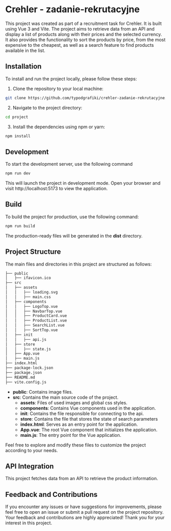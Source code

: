 # Crehler - zadanie-rekrutacyjne

This project was created as part of a recruitment task for Crehler. It is built using Vue 3 and Vite. The project aims to retrieve data from an API and display a list of products along with their prices and the selected currency. It also provides the functionality to sort the products by price, from the most expensive to the cheapest, as well as a search feature to find products available in the list.

## Installation
To install and run the project locally, please follow these steps:

1. Clone the repository to your local machine:
```sh
git clone https://github.com/typodgrafiki/crehler-zadanie-rekrutacyjne.git
```

2. Navigate to the project directory:
```sh
cd project
```

3. Install the dependencies using npm or yarn:
```sh
npm install
```

## Development
To start the development server, use the following command
```sh
npm run dev
```
This will launch the project in development mode. Open your browser and visit http://localhost:5173 to view the application.

## Build
To build the project for production, use the following command:
```sh
npm run build
```
The production-ready files will be generated in the **dist** directory.

## Project Structure
The main files and directories in this project are structured as follows:
```sh
├── public
│   ├── ifavicon.ico
├── src
│   ├── assets
│   │   ├── loading.svg
│   │   ├── main.css
│   ├── components
│   │   ├── LogoTop.vue
│   │   ├── NavbarTop.vue
│   │   ├── ProductCard.vue
│   │   ├── ProductList.vue
│   │   ├── SearchList.vue
│   │   ├── SortTop.vue
│   ├── init
│   │   ├── api.js
│   ├── store
│   │   ├── state.js
│   ├── App.vue
│   ├── main.js
├── index.html
├── package-lock.json
├── package.json
├── README.md
├── vite.config.js
```

- **public**: Contains image files.
- **src**: Contains the main source code of the project.
    - **assets**: Files of used images and global css styles.
    - **components**: Contains Vue components used in the application.
    - **init**: Contains the file responsible for connecting to the api.
    - **store**: Contains the file that stores the state of search parameters
    - **index.html**: Serves as an entry point for the application.
    - **App.vue**: The root Vue component that initializes the application.
    - **main.js**: The entry point for the Vue application.
    
Feel free to explore and modify these files to customize the project according to your needs.

## API Integration
This project fetches data from an API to retrieve the product information. 

## Feedback and Contributions
If you encounter any issues or have suggestions for improvements, please feel free to open an issue or submit a pull request on the project repository. Your feedback and contributions are highly appreciated!
Thank you for your interest in this project.
